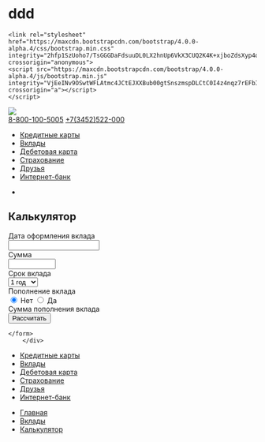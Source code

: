 # ddd
<!DOCTYPE html>
<html>
<head>
    <meta charset="utf-8">
    <title>Тест задание</title>

    <link rel="stylesheet" href="https://maxcdn.bootstrapcdn.com/bootstrap/4.0.0-alpha.4/css/bootstrap.min.css" integrity="2hfp1SzUoho7/TsGGGDaFdsuuDL0LX2hnUp6VkX3CUQ2K4K+xjboZdsXyp4oUHZj" crossorigin="anonymous">
    <script src="https://maxcdn.bootstrapcdn.com/bootstrap/4.0.0-alpha.4/js/bootstrap.min.js" integrity="VjEeINv9OSwtWFLAtmc4JCtEJXXBub00gtSnszmspDLCtC0I4z4nqz7rEFbIZLLU" crossorigin="a"></script>
    </script>
<script>
        function getdetails(){
            var summ = $('#summ').val();
            var years = $('#years').val();
            $.ajax({
                type: "POST",
                url: "calc.php",
                data: {summ:summ, years:years}
            }).done(function( result )
            {
                $("#msg").html("Address of Roll no " +summ +" is "+result );
            });
        }
    </script>
</head>
<body>
<div class="logo"><img src="logo.png">
    </div>
            <div class="header__contacts">
              <a href="tel:+78001005005" class="header__tel-number-first">8-800-100-5005</a>
              <a href="tel:+73452522000" class="header__tel-number-second">+7(3452)522-000</a>

<div class="menu">
<ul>
    <li><a href="#">Кредитные карты</a></li>
    <li><a href="#">Вклады</a></li>
    <li><a href="#">Дебетовая карта</a></li>
    <li><a href="#">Страхование</a></li>
    <li><a href="#">Друзья</a></li>
    <li><a href="#">Интернет-банк</a></li>
</ul>
</div>
<section id = "inner-headline">
    <div class = "row">
        <div class = "col-lg-12">
            <?php if (!empty($crumbs)) { ?>
                <ul class="breadcrumb">
                    <?php foreach ($crumbs as $item) { ?>
                        <?php if (isset($item)) { ?>
                            <li>
                                <a href="<?php echo $item['url'] ?>"><?php echo $item['text'];if($item != end($crumbs)){echo '-></a>
                            </li>
                        <?php } ?>
                    <?php } ?>
                </ul>
            <?php } ?>
        </div>
    </div>
</section>
<div class="content">
    <div class="container">
        <h2>Калькулятор</h2>
    <form method="post" class="calc" >
        <div class="form-group row">
        <label for="date" class="col-sm-2 col-form-label">Дата оформления вклада</label>
            <div class="col-sm-10">
<!--                <input type="date"  name="date"><br>-->
                 <input type="text" id="datepicker" name="date">
            </div>
        </div>
        <div class="form-group row">
        <label for="summ" class="col-sm-2 col-form-label">Сумма</label>
            <div class="col-sm-10">
            <input type="number" name="summ" min="1000" max="3000000"><br>
            </div>
        </div>
        <div class="form-group row">
            <label for="years" class="col-sm-2 col-form-label">Срок вклада</label>
        <div class="col-sm-10">
            <select name="years">
            <option value="365">1 год</option>
            <option value="730">2 года</option>
            <option value="1095">3 года</option>
            <option value="1460">4 года</option>
            <option value="1825">5 лет</option>
        </select>
        </div>
        </div>
        <div class="form-group row">
        <label for="replenishment" class="col-sm-2 col-form-label">Пополнение вклада</label>
           <div class="col-sm-10">
            <label><input type="radio" checked name="replenishment" value="false"/> Нет</label>
            <label><input type="radio"  name="replenishment" value="true"/> Да</label>
           </div>
           </div>
        <div class="form-group row">
            <label for="summadd" class="col-sm-2 col-form-label">Сумма пополнения вклада</label>
            <div class="col-sm-10">
            </div>
        </div>
            <input type="submit" class="btn btn-success" onClick = "getdetails()" value="Рассчитать">
        <div id="msg"></div>

    </form>
        </div>
</div>
    </main>
    <footer class="footer">
      <div class="container">
        <div class="footer__menu">
          <ul class="footer__list">
            <li class="footer__item"><a href="#"  <li><a href="#">Кредитные карты</a></li>
    <li><a href="#">Вклады</a></li>
    <li><a href="#">Дебетовая карта</a></li>
    <li><a href="#">Страхование</a></li>
    <li><a href="#">Друзья</a></li>
    <li><a href="#">Интернет-банк</a></li>
          </ul>
          </nav>
        </div>
        <div class="header__bottom">
          <nav class="header__breadcrumb">
            <ul class="header__breadcrumb-list">
              <li class="header__breadcrumb-item"><a 
    <li><a href="#">Главная</a></li>
    <li><a href="#">Вклады</a></li>
    <li><a href="#">Калькулятор</a></li>
            </ul>
          </nav>
        </div>
      </div>
      </div>
    </footer>
  </div>
</body>
</html>
